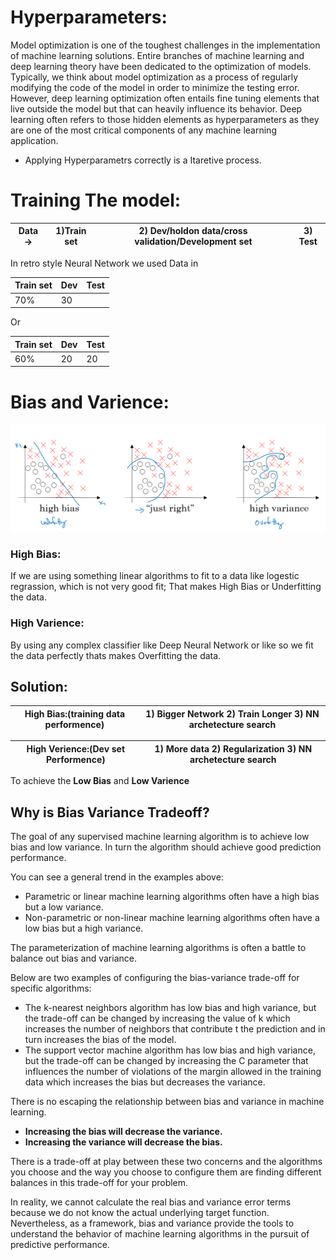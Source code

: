 # Hyperparameters: 
Model optimization is one of the toughest challenges in the implementation of machine learning solutions. Entire branches of machine learning and deep learning theory have been dedicated to the optimization of models. Typically, we think about model optimization as a process of regularly modifying the code of the model in order to minimize the testing error. However, deep learning optimization often entails fine tuning elements that live outside the model but that can heavily influence its behavior. Deep learning often refers to those hidden elements as hyperparameters as they are one of the most critical components of any machine learning application.

* Applying Hyperparametrs correctly is a Itaretive process.
# Training The model:
Data ->|1)Train set |2) Dev/holdon data/cross validation/Development set|3) Test
--|---|---|--

In retro style Neural Network we used Data in   

Train set | Dev | Test
---|---|---
70%|30|

Or

Train set | Dev | Test
---|---|---
60%|20|20

# Bias and Varience:

![Bias](/images/bias1.png)

### High Bias:
If we are using something linear algorithms to fit to a data like logestic regrassion, which is not very good fit; That makes High Bias or Underfitting the data.
### High Varience:
By using any complex classifier like Deep Neural Network or like so we fit the data perfectly thats makes Overfitting the data.


## Solution:
High Bias:(training data performence) |     1) Bigger Network 2) Train Longer 3) NN archetecture search
---|---

High Verience:(Dev set Performence) | 1) More data 2) Regularization 3) NN archetecture search
---|---

To achieve the **Low Bias** and **Low Varience**
## Why is Bias Variance Tradeoff?
The goal of any supervised machine learning algorithm is to achieve low bias and low variance. In turn the algorithm should achieve good prediction performance.

You can see a general trend in the examples above:

* Parametric or linear machine learning algorithms often have a high bias but a low variance.
* Non-parametric or non-linear machine learning algorithms often have a low bias but a high variance.

The parameterization of machine learning algorithms is often a battle to balance out bias and variance.

Below are two examples of configuring the bias-variance trade-off for specific algorithms:

* The k-nearest neighbors algorithm has low bias and high variance, but the trade-off can be changed by increasing the value of k which increases the number of neighbors that contribute t the prediction and in turn increases the bias of the model.
* The support vector machine algorithm has low bias and high variance, but the trade-off can be changed by increasing the C parameter that influences the number of violations of the margin allowed in the training data which increases the bias but decreases the variance.

There is no escaping the relationship between bias and variance in machine learning.

* **Increasing the bias will decrease the variance.**
* **Increasing the variance will decrease the bias.**

There is a trade-off at play between these two concerns and the algorithms you choose and the way you choose to configure them are finding different balances in this trade-off for your problem.

In reality, we cannot calculate the real bias and variance error terms because we do not know the actual underlying target function. Nevertheless, as a framework, bias and variance provide the tools to understand the behavior of machine learning algorithms in the pursuit of predictive performance.
